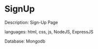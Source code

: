# SignUp
Description: Sign-Up Page 

languages: html, css, js, NodeJS, ExpressJS

Database: Mongodb
 
 
